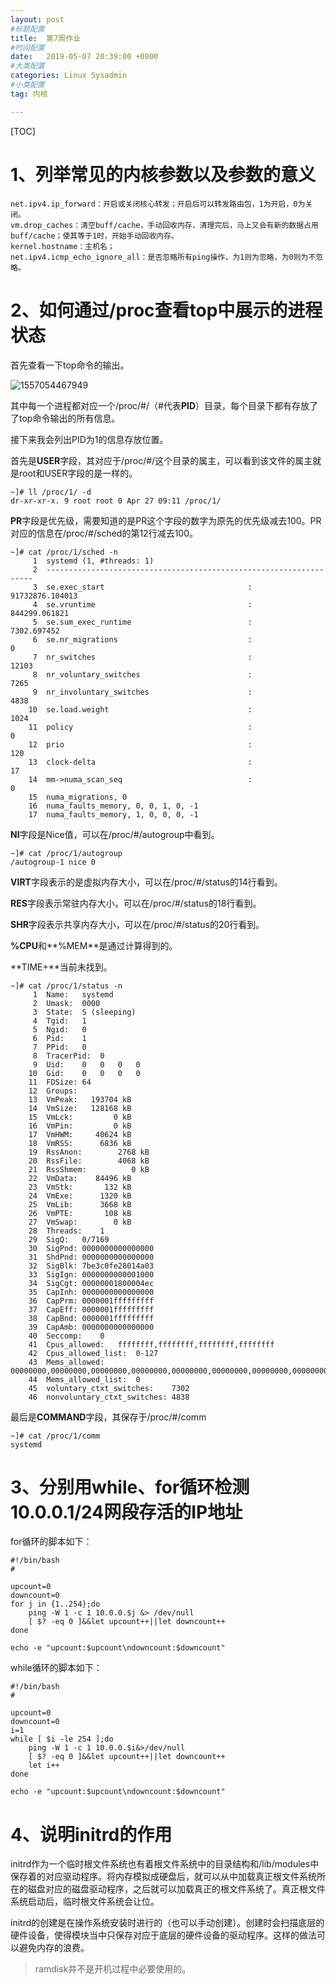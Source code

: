 ```yaml
---
layout: post
#标题配置
title:  第7周作业
#时间配置
date:   2019-05-07 20:39:00 +0800
#大类配置
categories: Linux Sysadmin
#小类配置
tag: 内核

---
```


[TOC]





# 1、列举常见的内核参数以及参数的意义

```shell
net.ipv4.ip_forward：开启或关闭核心转发；开启后可以转发路由包，1为开启，0为关闭。
vm.drop_caches：清空buff/cache，手动回收内存，清理完后，马上又会有新的数据占用buff/cache；使其等于1时，开始手动回收内存。
kernel.hostname：主机名；
net.ipv4.icmp_echo_ignore_all：是否忽略所有ping操作，为1则为忽略，为0则为不忽略。
```

# 2、如何通过/proc查看top中展示的进程状态

首先查看一下top命令的输出。

![1557054467949](images/1557054467949.png)

其中每一个进程都对应一个/proc/#/（#代表**PID**）目录，每个目录下都有存放了了top命令输出的所有信息。

接下来我会列出PID为1的信息存放位置。

首先是**USER**字段，其对应于/proc/#/这个目录的属主，可以看到该文件的属主就是root和USER字段的是一样的。

```shell
~]# ll /proc/1/ -d
dr-xr-xr-x. 9 root root 0 Apr 27 09:11 /proc/1/
```

**PR**字段是优先级，需要知道的是PR这个字段的数字为原先的优先级减去100。PR对应的信息在/proc/#/sched的第12行减去100。

```shell
~]# cat /proc/1/sched -n
     1	systemd (1, #threads: 1)
     2	-------------------------------------------------------------------
     3	se.exec_start                                :      91732876.104013
     4	se.vruntime                                  :        844299.061821
     5	se.sum_exec_runtime                          :          7302.697452
     6	se.nr_migrations                             :                    0
     7	nr_switches                                  :                12103
     8	nr_voluntary_switches                        :                 7265
     9	nr_involuntary_switches                      :                 4838
    10	se.load.weight                               :                 1024
    11	policy                                       :                    0
    12	prio                                         :                  120
    13	clock-delta                                  :                   17
    14	mm->numa_scan_seq                            :                    0
    15	numa_migrations, 0
    16	numa_faults_memory, 0, 0, 1, 0, -1
    17	numa_faults_memory, 1, 0, 0, 0, -1
```

**NI**字段是Nice值，可以在/proc/#/autogroup中看到。

```shell
~]# cat /proc/1/autogroup 
/autogroup-1 nice 0
```

**VIRT**字段表示的是虚拟内存大小，可以在/proc/#/status的14行看到。

**RES**字段表示常驻内存大小，可以在/proc/#/status的18行看到。

**SHR**字段表示共享内存大小，可以在/proc/#/status的20行看到。

**%CPU**和**%MEM**是通过计算得到的。

**TIME+**当前未找到。

```shell
~]# cat /proc/1/status -n
     1	Name:	systemd
     2	Umask:	0000
     3	State:	S (sleeping)
     4	Tgid:	1
     5	Ngid:	0
     6	Pid:	1
     7	PPid:	0
     8	TracerPid:	0
     9	Uid:	0	0	0	0
    10	Gid:	0	0	0	0
    11	FDSize:	64
    12	Groups:	
    13	VmPeak:	  193704 kB
    14	VmSize:	  128168 kB
    15	VmLck:	       0 kB
    16	VmPin:	       0 kB
    17	VmHWM:	   40624 kB
    18	VmRSS:	    6836 kB
    19	RssAnon:	    2768 kB
    20	RssFile:	    4068 kB
    21	RssShmem:	       0 kB
    22	VmData:	   84496 kB
    23	VmStk:	     132 kB
    24	VmExe:	    1320 kB
    25	VmLib:	    3668 kB
    26	VmPTE:	     108 kB
    27	VmSwap:	       0 kB
    28	Threads:	1
    29	SigQ:	0/7169
    30	SigPnd:	0000000000000000
    31	ShdPnd:	0000000000000000
    32	SigBlk:	7be3c0fe28014a03
    33	SigIgn:	0000000000001000
    34	SigCgt:	00000001800004ec
    35	CapInh:	0000000000000000
    36	CapPrm:	0000001fffffffff
    37	CapEff:	0000001fffffffff
    38	CapBnd:	0000001fffffffff
    39	CapAmb:	0000000000000000
    40	Seccomp:	0
    41	Cpus_allowed:	ffffffff,ffffffff,ffffffff,ffffffff
    42	Cpus_allowed_list:	0-127
    43	Mems_allowed:	00000000,00000000,00000000,00000000,00000000,00000000,00000000,00000000,00000000,00000000,00000000,00000000,00000000,00000000,00000000,00000000,00000000,00000000,00000000,00000000,00000000,00000000,00000000,00000000,00000000,00000000,00000000,00000000,00000000,00000000,00000000,00000001
    44	Mems_allowed_list:	0
    45	voluntary_ctxt_switches:	7302
    46	nonvoluntary_ctxt_switches:	4838
```



最后是**COMMAND**字段，其保存于/proc/#/comm

```shell
~]# cat /proc/1/comm
systemd
```



# 3、分别用while、for循环检测10.0.0.1/24网段存活的IP地址

for循环的脚本如下：

```shell
#!/bin/bash
#

upcount=0
downcount=0
for j in {1..254};do
    ping -W 1 -c 1 10.0.0.$j &> /dev/null
    [ $? -eq 0 ]&&let upcount++||let downcount++
done

echo -e "upcount:$upcount\ndowncount:$downcount"
```

while循环的脚本如下：

```shell
#!/bin/bash
#

upcount=0
downcount=0
i=1
while [ $i -le 254 ];do
    ping -W 1 -c 1 10.0.0.$i&>/dev/null
    [ $? -eq 0 ]&&let upcount++||let downcount++
    let i++
done

echo -e "upcount:$upcount\ndowncount:$downcount"
```



# 4、说明initrd的作用

initrd作为一个临时根文件系统也有着根文件系统中的目录结构和/lib/modules中保存着的对应驱动程序。将内存模拟成硬盘后，就可以从中加载真正根文件系统所在的磁盘对应的磁盘驱动程序，之后就可以加载真正的根文件系统了。真正根文件系统启动后，临时根文件系统会让位。



initrd的创建是在操作系统安装时进行的（也可以手动创建）。创建时会扫描底层的硬件设备，使得模块当中只保存对应于底层的硬件设备的驱动程序。这样的做法可以避免内存的浪费。

> ramdisk并不是开机过程中必要使用的。

